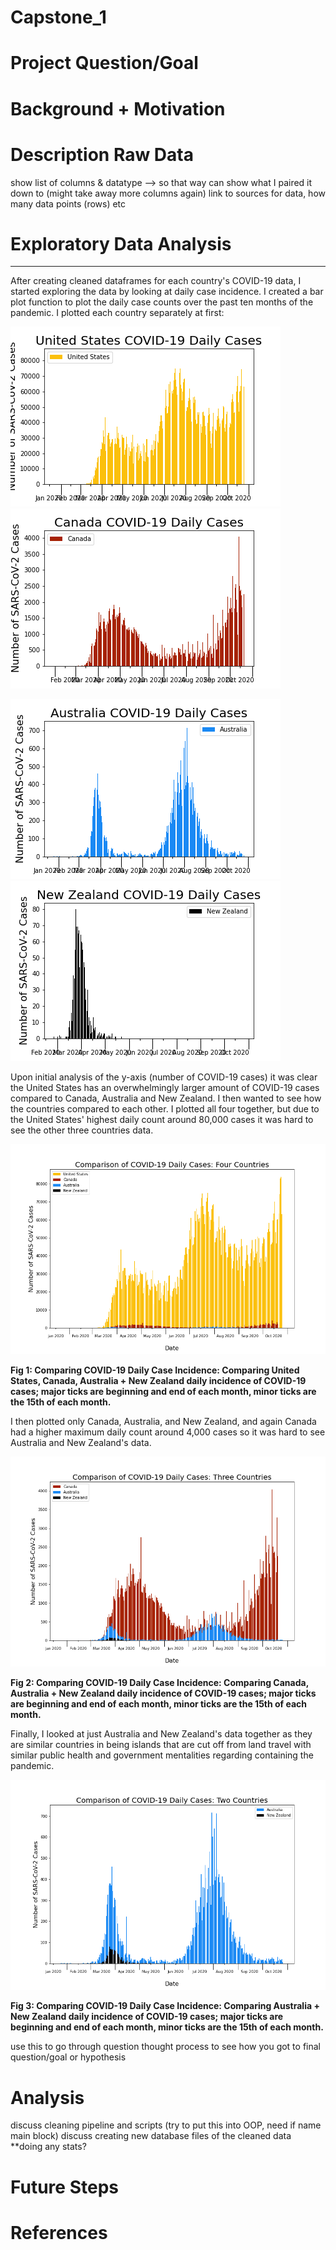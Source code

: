 # Capstone_1
# Project Question/Goal

# Background + Motivation


# Description Raw Data
show list of columns & datatype --> so that way can show what I paired it down to
(might take away more columns again)
link to sources for data, how many data points (rows) etc

# Exploratory Data Analysis
-----------------------------
After creating cleaned dataframes for each country's COVID-19 data, I started exploring the data by looking at  daily case incidence. I created a bar plot function to plot the daily case counts over the past ten months of the pandemic. I plotted each country separately at first:

![](images/us_daily_cases.png) ![](images/canada_daily_cases.png)  

![](images/aus_daily_cases.png) ![](images/nz_daily_cases.png)  

Upon initial analysis of the y-axis (number of COVID-19 cases) it was clear the United States has an overwhelmingly larger amount of COVID-19 cases compared to Canada, Australia and New Zealand. I then wanted to see how the countries compared to each other. I plotted all four together, but due to the United States' highest daily count around 80,000 cases it was hard to see the other three countries data. 

![](images/four_merge_daily_cases.png)  

**Fig 1: Comparing COVID-19 Daily Case Incidence: Comparing United States, Canada, Australia + New Zealand daily incidence of COVID-19 cases; major ticks are beginning and end of each month, minor ticks are the 15th of each month.**

I then plotted only Canada, Australia, and New Zealand, and again Canada had a higher maximum daily count around 4,000 cases so it was hard to see Australia and New Zealand's data. 

![](images/three_merge_daily_cases.png)  

**Fig 2: Comparing COVID-19 Daily Case Incidence: Comparing Canada, Australia + New Zealand daily incidence of COVID-19 cases; major ticks are beginning and end of each month, minor ticks are the 15th of each month.**

Finally, I looked at just Australia and New Zealand's data together as they are similar countries in being islands that are cut off from land travel with similar public health and government mentalities regarding containing the pandemic.

![](images/two_merge_daily_cases.png)  

**Fig 3: Comparing COVID-19 Daily Case Incidence: Comparing Australia + New Zealand daily incidence of COVID-19 cases; major ticks are beginning and end of each month, minor ticks are the 15th of each month.**




use this to go through question thought process to see how you got to final question/goal or hypothesis

# Analysis
discuss cleaning pipeline and scripts (try to put this into OOP, need if name main block)
discuss creating new database files of the cleaned data
**doing any stats?

# Future Steps

# References